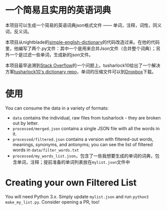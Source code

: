 # 一个简易且实用的英语词典

本项目可以生成一个简易的英语词典json格式文件 —— 单词，注释，词性，同义词，反义词。

本项目从nightblade的[simple-english-dictionary](https://github.com/nightblade9/simple-english-dictionary)的代码改造过来。在他的代码里，他编写了两个.py文件：其中一个是用来合并Json文件（合并整个词典）；另外一个是过滤一些单词，生成新的json文件。

本项目最早追溯到[Stack Overflow](https://stackoverflow.com/a/54982015/)的一个问题上。tusharlock10给出了一个解决方案[tusharlock10's dictionary repo](https://github.com/tusharlock10/Dictionary)，单词的压缩文件可以到[Dropbox](https://www.dropbox.com/s/qjdgnf6npiqymgs/data.7z?dl=1)下载。

# 使用

You can consume the data in a variety of formats:

- `data` contains the individual, raw files from tusharlock - they are broken out by letter.
- `processed/merged.json` contains a single JSON file with all the words in it.
- `processed/filtered.json` contains a version with filtered-out words, meanings, synonyms, and antonyms; you can see the list of filtered words in `data/filter_words.txt`
- `processed/my_words_list.json`，包含了一些我想要生成的单词的词典，包含单词，注释；提前准备的单词列表放在`mylist.json`文件中

# Creating your own Filtered List

You will need Python 3.x. Simply update `mylist.json` and run `python3 make_my_list.py`. Consider opening a PR, too!
